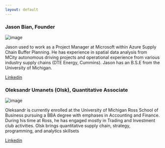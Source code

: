 ```yaml
---
layout: default
---
```


### Jason Bian, Founder

![image](https://user-images.githubusercontent.com/84352976/120905604-0ae8d080-c608-11eb-8345-9a7605fdd385.png)

Jason used to work as a Project Manager at Microsoft within Azure Supply Chain Buffer Planning. He has experience in spatial data analysis from MCity autonomous driving projects and operational experience from various industry supply chains (DTE Energy, Cummins). Jason has an B.S.E from the University of Michigan.

[Linkedin](https://www.linkedin.com/in/jason-bian-7b9027a5/)

### Oleksandr Umanets (Olsk), Quantitative Associate

![image](https://user-images.githubusercontent.com/84352976/120905726-e93c1900-c608-11eb-9fb3-10df255441aa.png)

Oleksandr is currently enrolled at the University of Michigan Ross School of Business pursuing a BBA degree with emphases in Accounting and Finance. During his time at Ross, he has engaged mostly in Trading and Investment club activities. Olsk brings quantitative supply chain, strategy, programming, and analytics skillsets

[Linkedin](https://www.linkedin.com/in/oleksandr-umanets/)
